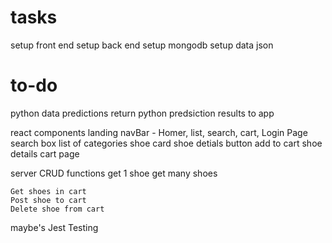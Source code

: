 


# tasks
setup front end
setup back end
setup mongodb
setup data json

# to-do
python data predictions
return python predsiction results to app

react components
    landing
    navBar - Homer, list, search, cart,
    Login Page 
    search box
    list of categories
        shoe card
            shoe detials button
            add to cart
    shoe details
    cart page

server CRUD functions
    get 1 shoe
    get many shoes

    Get shoes in cart
    Post shoe to cart
    Delete shoe from cart

maybe's
    Jest Testing
    

